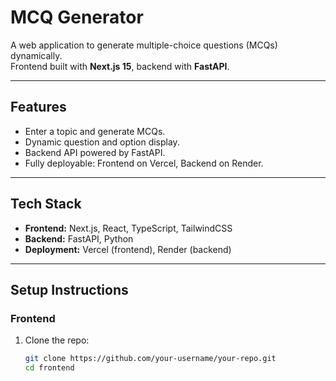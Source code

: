 # MCQ Generator

A web application to generate multiple-choice questions (MCQs) dynamically.  
Frontend built with **Next.js 15**, backend with **FastAPI**.

---

## Features

- Enter a topic and generate MCQs.  
- Dynamic question and option display.  
- Backend API powered by FastAPI.  
- Fully deployable: Frontend on Vercel, Backend on Render.  

---

## Tech Stack

- **Frontend:** Next.js, React, TypeScript, TailwindCSS  
- **Backend:** FastAPI, Python  
- **Deployment:** Vercel (frontend), Render (backend)  

---

## Setup Instructions

### Frontend

1. Clone the repo:
   ```bash
   git clone https://github.com/your-username/your-repo.git
   cd frontend
